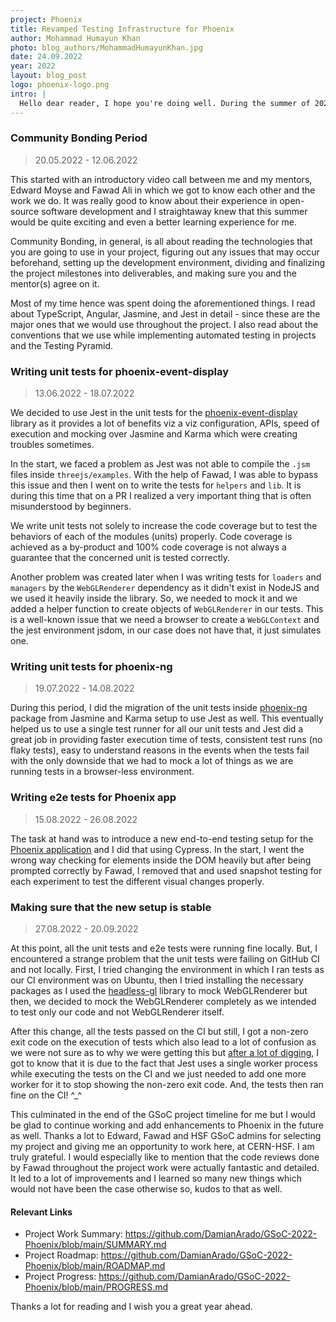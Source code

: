 ```yaml
---
project: Phoenix
title: Revamped Testing Infrastructure for Phoenix
author: Mohammad Humayun Khan
photo: blog_authors/MohammadHumayunKhan.jpg
date: 24.09.2022
year: 2022
layout: blog_post
logo: phoenix-logo.png
intro: |
  Hello dear reader, I hope you're doing well. During the summer of 2022, I worked on project Phoenix at CERN-HSF as a Google Summer of Code contributor. My project aimed to introduce a new testing infrastructure for Phoenix.
---
```


### Community Bonding Period

> 20.05.2022 - 12.06.2022

This started with an introductory video call between me and my mentors, Edward Moyse and Fawad Ali in which we got to know each other and the work we do. It was really good to know about their experience in open-source software development and I straightaway knew that this summer would be quite exciting and even a better learning experience for me. 

Community Bonding, in general, is all about reading the technologies that you are going to use in your project, figuring out any issues that may occur beforehand, setting up the development environment, dividing and finalizing the project milestones into deliverables, and making sure you and the mentor(s) agree on it.

Most of my time hence was spent doing the aforementioned things. I read about TypeScript, Angular, Jasmine, and Jest in detail - since these are the major ones that we would use throughout the project. I also read about the conventions that we use while implementing automated testing in projects and the Testing Pyramid.

### Writing unit tests for phoenix-event-display

> 13.06.2022 - 18.07.2022

We decided to use Jest in the unit tests for the [phoenix-event-display](https://github.com/HSF/phoenix/blob/master/packages/phoenix-event-display/README.md) library as it provides a lot of benefits viz a viz configuration, APIs, speed of execution and mocking over Jasmine and Karma which were creating troubles sometimes. 

In the start, we faced a problem as Jest was not able to compile the `.jsm` files inside `threejs/examples`. With the help of Fawad, I was able to bypass this issue and then I went on to write the tests for `helpers` and `lib`. It is during this time that on a PR I realized a very important thing that is often misunderstood by beginners.

We write unit tests not solely to increase the code coverage but to test the behaviors of each of the modules (units) properly. Code coverage is achieved as a by-product and 100% code coverage is not always a guarantee that the concerned unit is tested correctly. 

Another problem was created later when I was writing tests for `loaders` and `managers` by the `WebGLRenderer` dependency as it didn't exist in NodeJS and we used it heavily inside the library. So, we needed to mock it and we added a helper function to create objects of `WebGLRenderer` in our tests. This is a well-known issue that we need a browser to create a `WebGLContext` and the jest environment jsdom, in our case does not have that, it just simulates one.

### Writing unit tests for phoenix-ng

> 19.07.2022 - 14.08.2022

During this period, I did the migration of the unit tests inside [phoenix-ng](https://github.com/HSF/phoenix/blob/master/packages/phoenix-ng/README.md) package from Jasmine and Karma setup to use Jest as well. This eventually helped us to use a single test runner for all our unit tests and Jest did a great job in providing faster execution time of tests, consistent test runs (no flaky tests), easy to understand reasons in the events when the tests fail with the only downside that we had to mock a lot of things as we are running tests in a browser-less environment.

### Writing e2e tests for Phoenix app

> 15.08.2022 - 26.08.2022

The task at hand was to introduce a new end-to-end testing setup for the [Phoenix application](https://hepsoftwarefoundation.org/phoenix/#/) and I did that using Cypress. In the start, I went the wrong way checking for elements inside the DOM heavily but after being prompted correctly by Fawad, I removed that and used snapshot testing for each experiment to test the different visual changes properly. 

### Making sure that the new setup is stable

> 27.08.2022 - 20.09.2022

At this point, all the unit tests and e2e tests were running fine locally. But, I encountered a strange problem that the unit tests were failing on GitHub CI and not locally. First, I tried changing the environment in which I ran tests as our CI environment was on Ubuntu, then I tried installing the necessary packages as I used the [headless-gl](https://github.com/stackgl/headless-gl) library to mock WebGLRenderer but then, we decided to mock the WebGLRenderer completely as we intended to test only our code and not WebGLRenderer itself. 

After this change, all the tests passed on the CI but still, I got a non-zero exit code on the execution of tests which also lead to a lot of confusion as we were not sure as to why we were getting this but [after a lot of digging](https://github.com/HSF/phoenix/pull/492/#issuecomment-1249671624), I got to know that it is due to the fact that Jest uses a single worker process while executing the tests on the CI and we just needed to add one more worker for it to stop showing the non-zero exit code. And, the tests then ran fine on the CI! ^_^

This culminated in the end of the GSoC project timeline for me but I would be glad to continue working and add enhancements to Phoenix in the future as well. Thanks a lot to Edward, Fawad and HSF GSoC admins for selecting my project and giving me an opportunity to work here, at CERN-HSF. I am truly grateful. I would especially like to mention that the code reviews done by Fawad throughout the project work were actually fantastic and detailed. It led to a lot of improvements and I learned so many new things which would not have been the case otherwise so, kudos to that as well. 

#### Relevant Links

- Project Work Summary: https://github.com/DamianArado/GSoC-2022-Phoenix/blob/main/SUMMARY.md
- Project Roadmap: https://github.com/DamianArado/GSoC-2022-Phoenix/blob/main/ROADMAP.md
- Project Progress: https://github.com/DamianArado/GSoC-2022-Phoenix/blob/main/PROGRESS.md

Thanks a lot for reading and I wish you a great year ahead.
